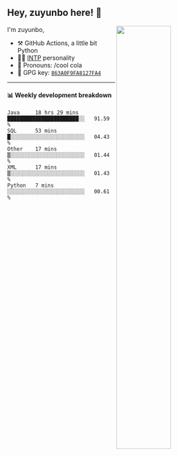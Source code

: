 

## Hey, zuyunbo here! :wave: 
[<img align="right" width="50%" src="https://github-readme-stats.vercel.app/api?username=zuyunbo&theme=dark&show_icons=true">](https://metrics.lecoq.io/ouuan?template=classic)

I'm zuyunbo,

-   :hammer_and_pick: GitHub Actions, a little bit Python
-   :man_scientist: [INTP](https://www.16personalities.com/profiles/3302586f07ca3) personality
-   :man: Pronouns: /cool cola
-   :key: GPG key: [`863A0F9FA8127FA4`](https://github.com/zuyunbo.gpg)

---

#### :bar_chart: Weekly development breakdown
<!--START_SECTION:waka-->
```text
Java     18 hrs 29 mins  ███████████████████████░░   91.59 % 
SQL      53 mins         █░░░░░░░░░░░░░░░░░░░░░░░░   04.43 % 
Other    17 mins         ▒░░░░░░░░░░░░░░░░░░░░░░░░   01.44 % 
XML      17 mins         ▒░░░░░░░░░░░░░░░░░░░░░░░░   01.43 % 
Python   7 mins          ░░░░░░░░░░░░░░░░░░░░░░░░░   00.61 % 
```
<!--END_SECTION:waka-->

